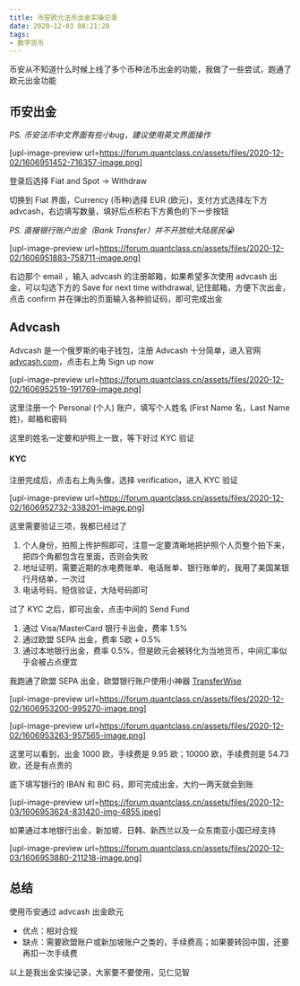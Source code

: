 ```yaml
---
title: 币安欧元法币出金实操记录
date: 2020-12-03 08:21:20
tags:
- 数字货币
---
```


币安从不知道什么时候上线了多个币种法币出金的功能，我做了一些尝试，跑通了欧元出金功能
<!-- More -->
## 币安出金
*PS. 币安法币中文界面有些小bug，建议使用英文界面操作*

[upl-image-preview url=https://forum.quantclass.cn/assets/files/2020-12-02/1606951452-716357-image.png]

登录后选择 Fiat and Spot -> Withdraw

切换到 Fiat 界面，Currency (币种)选择 EUR (欧元)，支付方式选择左下方 advcash，右边填写数量，填好后点积右下方黄色的下一步按钮

*PS. 直接银行账户出金（Bank Transfer）并不开放给大陆居民😭*

[upl-image-preview url=https://forum.quantclass.cn/assets/files/2020-12-02/1606951883-758711-image.png]

右边那个 email ，输入 advcash 的注册邮箱，如果希望多次使用 advcash 出金，可以勾选下方的 Save for next time withdrawal, 记住邮箱，方便下次出金，点击 confirm 并在弹出的页面输入各种验证码，即可完成出金

## Advcash

Advcash 是一个俄罗斯的电子钱包，注册 Advcash 十分简单，进入官网 [advcash.com](https://advcash.com/en/)，点击右上角 Sign up now

[upl-image-preview url=https://forum.quantclass.cn/assets/files/2020-12-02/1606952519-191769-image.png]

这里注册一个 Personal (个人) 账户，填写个人姓名 (First Name 名，Last Name 姓)，邮箱和密码

这里的姓名一定要和护照上一致，等下好过 KYC 验证

#### KYC

注册完成后，点击右上角头像，选择 verification，进入 KYC 验证

[upl-image-preview url=https://forum.quantclass.cn/assets/files/2020-12-02/1606952732-338201-image.png]

这里需要验证三项，我都已经过了

1. 个人身份，拍照上传护照即可，注意一定要清晰地把护照个人页整个拍下来，把四个角都包含在里面，否则会失败
2. 地址证明，需要近期的水电费账单、电话账单、银行账单的，我用了美国某银行月结单，一次过
3. 电话号码，短信验证，大陆号码即可

过了 KYC 之后，即可出金，点击中间的 Send Fund

1. 通过 Visa/MasterCard 银行卡出金，费率 1.5%
2. 通过欧盟 SEPA 出金，费率 5欧 + 0.5%
3. 通过本地银行出金，费率 0.5%，但是欧元会被转化为当地货币，中间汇率似乎会被占点便宜

我跑通了欧盟 SEPA 出金，欧盟银行账户使用小神器 [TransferWise](https://nataliamok.com/transferwise/)

[upl-image-preview url=https://forum.quantclass.cn/assets/files/2020-12-02/1606953200-995270-image.png]

[upl-image-preview url=https://forum.quantclass.cn/assets/files/2020-12-02/1606953263-957565-image.png]

这里可以看到，出金 1000 欧，手续费是 9.95 欧；10000 欧，手续费则是 54.73 欧，还是有点贵的

底下填写银行的 IBAN 和 BIC 码，即可完成出金，大约一两天就会到账

[upl-image-preview url=https://forum.quantclass.cn/assets/files/2020-12-03/1606953624-831420-img-4855.jpeg]

如果通过本地银行出金，新加坡、日韩、新西兰以及一众东南亚小国已经支持

[upl-image-preview url=https://forum.quantclass.cn/assets/files/2020-12-03/1606953880-211218-image.png]

## 总结

使用币安通过 advcash 出金欧元

- 优点：相对合规
- 缺点：需要欧盟账户或新加坡账户之类的，手续费高；如果要转回中国，还要再扣一次手续费

以上是我出金实操记录，大家要不要使用，见仁见智